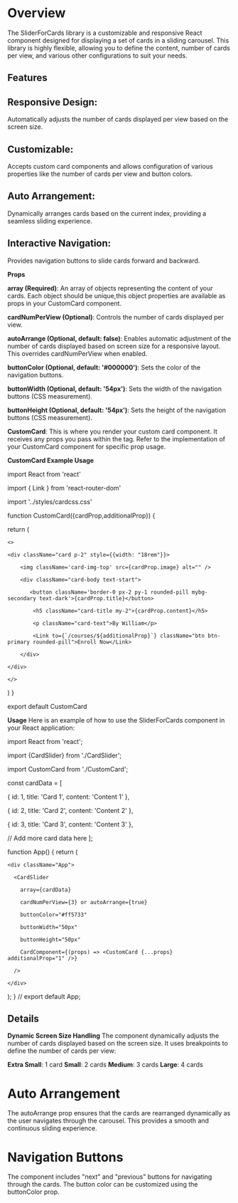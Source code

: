 # Overview
The SliderForCards library is a customizable and responsive React component designed for displaying a set of cards in a sliding carousel. This library is highly flexible, allowing you to define the content, number of cards per view, and various other configurations to suit your needs.

## Features

## Responsive Design:
Automatically adjusts the number of cards displayed per view based on the screen size.
## Customizable:
Accepts custom card components and allows configuration of various properties like the number of cards per view and button colors.
## Auto Arrangement:
Dynamically arranges cards based on the current index, providing a seamless sliding experience.
## Interactive Navigation:
Provides navigation buttons to slide cards forward and backward.

**Props**


**array (Required)**: An array of objects representing the content of your cards. Each object should be unique,this object properties are available as props in your CustomCard component.

**cardNumPerView (Optional)**: Controls the number of cards displayed per view.

**autoArrange (Optional, default: false)**: Enables automatic adjustment of the number of cards displayed based on screen size for a responsive layout. This overrides cardNumPerView when enabled.

**buttonColor (Optional, default: '#000000')**: Sets the color of the navigation buttons.

**buttonWidth (Optional, default: '54px')**: Sets the width of the navigation buttons (CSS measurement).

**buttonHeight (Optional, default: '54px')**: Sets the height of the navigation buttons (CSS measurement).

**CustomCard**: This is where you render your custom card component. It receives any props you pass within the **<CustomCard>** tag. Refer to the implementation of your CustomCard component for specific prop usage.

**CustomCard Example Usage**

import React from 'react'

import { Link } from 'react-router-dom'

import '../styles/cardcss.css'

function CustomCard({cardProp,additionalProp}) {

  return (

    <>

    <div className="card p-2" style={{width: "18rem"}}>

        <img className='card-img-top' src={cardProp.image} alt="" />

        <div className="card-body text-start">

           <button className='border-0 px-2 py-1 rounded-pill mybg-secondary text-dark'>{cardProp.title}</button>

            <h5 className="card-title my-2">{cardProp.content}</h5>

            <p className="card-text">By William</p>

            <Link to={`/courses/${additionalProp}`} className="btn btn-primary rounded-pill">Enroll Now</Link>

        </div>

    </div>

    </>

  )
}

export default CustomCard


**Usage**
Here is an example of how to use the SliderForCards component in your React application:

import React from 'react';

import {CardSlider} from './CardSlider';

import CustomCard from './CustomCard'; 

const cardData = [

  { id: 1, title: 'Card 1', content: 'Content 1' },

  { id: 2, title: 'Card 2', content: 'Content 2' },

  { id: 3, title: 'Card 3', content: 'Content 3' },

  // Add more card data here
];

function App() {
  return (

    <div className="App">

      <CardSlider

        array={cardData}

        cardNumPerView={3} or autoArrange={true}

        buttonColor="#ff5733"

        buttonWidth="50px"

        buttonHeight="50px"

        CardComponent={(props) => <CustomCard {...props} additionalProp="1" />}

      />
    
    </div>
  );
}
//
export default App; 


## Details

**Dynamic Screen Size Handling**
The component dynamically adjusts the number of cards displayed based on the screen size. It uses breakpoints to define the number of cards per view:

**Extra Small**: 1 card
**Small**: 2 cards
**Medium**: 3 cards
**Large**: 4 cards

# Auto Arrangement
The autoArrange prop ensures that the cards are rearranged dynamically as the user navigates through the carousel. This provides a smooth and continuous sliding experience.

# Navigation Buttons
The component includes "next" and "previous" buttons for navigating through the cards. The button color can be customized using the buttonColor prop.
